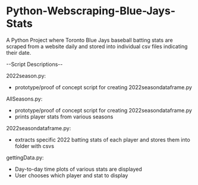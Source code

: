 # Python-Webscraping-Blue-Jays-Stats
A Python Project where Toronto Blue Jays baseball batting stats are scraped from a website daily and stored into individual csv files indicating their date. 

--Script Descriptions--

2022season.py:
- prototype/proof of concept script for creating 2022seasondataframe.py

AllSeasons.py:
- prototype/proof of concept script for creating 2022seasondataframe.py
- prints player stats from various seasons

2022seasondataframe.py:
- extracts specific 2022 batting stats of each player and stores them into folder with csvs

gettingData.py:
- Day-to-day time plots of various stats are displayed
- User chooses which player and stat to display
